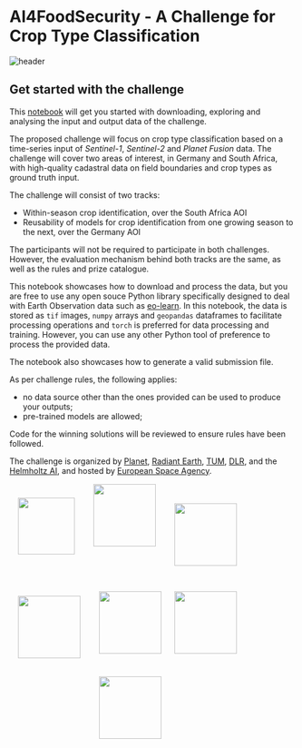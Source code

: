 # AI4FoodSecurity - A Challenge for Crop Type Classification

![header](https://ai4eo.de/wp-content/uploads/2021/10/image-3.png)

## Get started with the challenge

This [notebook](notebook/starter-pack.ipynb) will get you started with downloading, exploring and analysing the input and output data of the challenge.

The proposed challenge will focus on crop type classification based on a time-series input of _Sentinel-1_, _Sentinel-2_ and _Planet Fusion_ data. The challenge will cover two areas of interest, in Germany and South Africa, with high-quality cadastral data on field boundaries and crop types as ground truth input. 

The challenge will consist of two tracks:
  * Within-season crop identification, over the South Africa AOI
  * Reusability of models for crop identification from one growing season to the next, over the Germany AOI

The participants will not be required to participate in both challenges. However, the evaluation mechanism behind both tracks are the same, as well as the rules and prize catalogue.

This notebook showcases how to download and process the data, but you are free to use any open souce Python library specifically designed to deal with Earth Observation data such as [eo-learn](https://eo-learn.readthedocs.io/en/latest/index.html). In this notebook, the data is stored as `tif` images, `numpy` arrays and `geopandas` dataframes to facilitate processing operations and `torch` is preferred for data processing and training. However, you can use any other Python tool of preference to process the provided data.

The notebook also showcases how to generate a valid submission file.

As per challenge rules, the following applies:
 * no data source other than the ones provided can be used to produce your outputs;
 * pre-trained models are allowed;

Code for the winning solutions will be reviewed to ensure rules have been followed.

The challenge is organized by [Planet](https://www.planet.com/), [Radiant Earth](https://www.radiant.earth/), [TUM](https://www.tum.de/), [DLR](https://www.dlr.de/DE/Home/home_node.html), and the [Helmholtz AI](https://www.helmholtz.ai/), and hosted by [European Space Agency](https://www.esa.int/).


<div>
    <img src="https://upload.wikimedia.org/wikipedia/commons/3/39/Planet_logo_New.png" width="100" 
         align="left" style="padding-top: 25px; padding-right: 15px; padding-bottom: 20px; padding-left: 15px"/>
    <img src="https://radiant-assets.s3.us-west-2.amazonaws.com/PrimaryREFLogo.png" width="110" 
         align="left" style="padding-top: 1px; padding-right: 15px; padding-bottom: 30px; padding-left: 15px"/>
    <img src="https://www.hzdr.de/coltray/img/TUM_logo.png" width="110" 
         align="left" style="padding-top: 35px; padding-right: 15px; padding-bottom: 20px; padding-left: 15px"/>
    <img src="https://www.etp4hpc.eu/img/image/fotos/dlr_logo_engl_schwarz.jpg?&q=100" width="110" 
         align="left" style="padding-top: 33px; padding-right: 15px; padding-bottom: 20px; padding-left: 15px"/>
    <img src="https://www.hzdr.de/db/PicOri?pOid=60735" width="110" 
         align="left" style="padding-top: 25px; padding-right: 5px; padding-bottom: 20px; padding-left: 15px"/>
    <img src="https://www.arianespace.com/wp-content/uploads/2014/10/esa-logo.bmp" width="110" 
         align="left" style="padding-top: 25px; padding-right: 15px; padding-bottom: 20px; padding-left: 15px"/>
    <img src="https://www.htcr-services.com/wp-content/uploads/2017/05/Bundesministerium_fu%CC%88r_Wirtschaft_und_Energie_Logo.svg_.png" width="110" 
         align="left" style="padding-top: 20px; padding-right: 15px; padding-bottom: 25px; padding-left: 15px"/>
</div>
